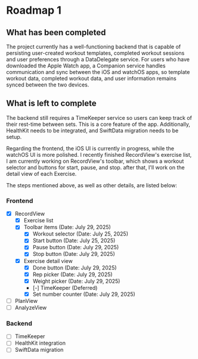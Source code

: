 # Roadmap 1

## What has been completed

The project currently has a well-functioning backend that is capable of persisting user-created workout templates, completed workout sessions and user preferences through a DataDelegate service. For users who have downloaded the Apple Watch app, a Companion service handles communication and sync between the iOS and watchOS apps, so template workout data, completed workout data, and user information remains synced between the two devices. 

## What is left to complete

The backend still requires a TimeKeeper service so users can keep track of their rest-time between sets. This is a core feature of the app. Additionally, HealthKit needs to be integrated, and SwiftData migration needs to be setup. 

Regarding the frontend, the iOS UI is currently in progress, while the watchOS UI is more polished. I recently finished RecordView's exercise list, I am currently working on RecordView's toolbar, which shows a workout selector and buttons for start, pause, and stop. after that, I'll work on the detail view of each Exercise. 

The steps mentioned above, as well as other details, are listed below:

### Frontend 

- [x] RecordView
    - [x] Exercise list 
    - [x] Toolbar items (Date: July 29, 2025) 
        - [x] Workout selector (Date: July 25, 2025)
        - [x] Start button (Date: July 25, 2025) 
        - [x] Pause button (Date: July 29, 2025)
        - [x] Stop button  (Date: July 29, 2025)
    - [x] Exercise detail view
        - [x] Done button  (Date: July 29, 2025)
        - [x] Rep picker  (Date: July 29, 2025)
        - [x] Weight picker  (Date: July 29, 2025)
        - [-] TimeKeeper (Deferred)
        - [x] Set number counter  (Date: July 29, 2025)
- [ ] PlanView 
- [ ] AnalyzeView

### Backend

- [ ] TimeKeeper
- [ ] HealthKit integration 
- [ ] SwiftData migration 
